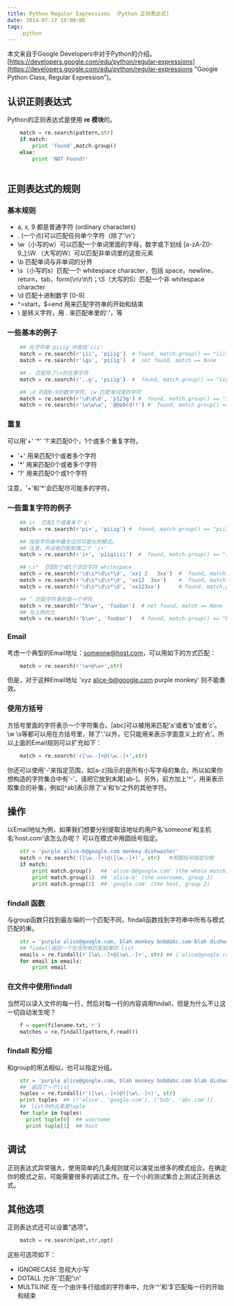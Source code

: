 ```yaml
---
title: Python Regular Expressions （Python 正则表达式)
date: 2014-07-17 19:00:00
tags: 
    -python
---
```


本文来自于Google Developers中对于Python的介绍。[https://developers.google.com/edu/python/regular-expressions](https://developers.google.com/edu/python/regular-expressions "Google Python Class, Regular Expression")。



## 认识正则表达式 ##

Python的正则表达式是使用 **re 模块**的。


``` py    
    match = re.search(pattern,str)
    if match:
    	print 'found',match.group()
    else:
        print 'NOT Found!'
        
```

## 正则表达式的规则 ##

### 基本规则 ###
- a, x, 9 都是普通字符 (ordinary characters)
- . (一个点)可以匹配任何单个字符（除了'\n'）
- \w（小写的w）可以匹配一个单词里面的字母，数字或下划线 [a-zA-Z0-9_];\W （大写的W）可以匹配非单词里的这些元素
- \b 匹配单词与非单词的分界
- \s（小写的s）匹配一个 whitespace character，包括 space，newline，return，tab，form(\n\r\t\f)；\S（大写的S）匹配一个非 whitespace character
- \d 匹配十进制数字 [0-9]
- ^=start，$=end 用来匹配字符串的开始和结束
- \ 是转义字符，用 \. 来匹配串里的'.'，等
### 一些基本的例子 ###

``` py
    ## 在字符串'piiig'中查找'iii'
    match = re.search(r'iii', 'piiig')  # found, match.group() == "iii"
    match = re.search(r'igs', 'piiig')  #  not found, match == None

    ## . 匹配除了\n的任意字符
    match = re.search(r'..g', 'piiig')  #  found, match.group() == "iig"

    ## \d 匹配0-9的数字字符, \w 匹配单词里的字符
    match = re.search(r'\d\d\d', 'p123g') #  found, match.group() == "123"
    match = re.search(r'\w\w\w', '@@abcd!!') #  found, match.group() == "abc"   
```

### 重复 ###
可以用'+' '*' '?'来匹配0个，1个或多个重复字符。

- '+' 用来匹配1个或者多个字符
- '*' 用来匹配0个或者多个字符
- '?' 用来匹配0个或1个字符

注意，'+'和'*'会匹配尽可能多的字符。

### 一些重复字符的例子 ###

``` py
    ## i+  匹配1个或者多个'i'
    match = re.search(r'pi+', 'piiig') #  found, match.group() == "piii"

    ## 找到字符串中最左边尽可能长的模式。
    ## 注意，并没有匹配到第二个 'i+'
    match = re.search(r'i+', 'piigiiii')  #  found, match.group() == "ii"

    ## \s*  匹配0个或1个空白字符 whitespace
    match = re.search(r'\d\s*\d\s*\d', 'xx1 2   3xx')  #  found, match.group() == "1 2   3"
    match = re.search(r'\d\s*\d\s*\d', 'xx12  3xx')    #  found, match.group() == "12  3"
    match = re.search(r'\d\s*\d\s*\d', 'xx123xx')      # found, match.group() == "123"

    ## ^ 匹配字符串的第一个字符
    match = re.search(r'^b\w+', 'foobar')  # not found, match == None
    ## 与上例对比
    match = re.search(r'b\w+', 'foobar')   # found, match.group() == "bar"
```

### Email ###
考虑一个典型的Email地址：someone@host.com，可以用如下的方式匹配：

``` py
    match = re.search(r'\w+@\w+',str)
```    

但是，对于这种Email地址 'xyz alice-b@google.com purple monkey' 则不能奏效。

### 使用方括号 ###
方括号里面的字符表示一个字符集合。[abc]可以被用来匹配'a'或者'b'或者'c'。\w \s等都可以用在方括号里，除了'.'以外，它只能用来表示字面意义上的‘点’。所以上面的Email规则可以扩充如下：
    
``` py
    match = re.search('r[\w.-]+@[\w.-]+',str)
```

你还可以使用'-'来指定范围，如[a-z]指示的是所有小写字母的集合。所以如果你想构造的字符集合中有'-'，请把它放到末尾[ab-]。另外，前方加上'^'，用来表示取集合的补集，例如[^ab]表示除了'a'和'b'之外的其他字符。

## 操作 ##
以Email地址为例，如果我们想要分别提取该地址的用户名'someone'和主机名'host.com'该怎么办呢？
可以在模式中用圆括号指定。

``` py
    str = 'purple alice-b@google.com monkey dishwasher'
    match = re.search('([\w.-]+)@([\w.-]+)', str)   #用圆括号指定分割
    if match:
        print match.group()   ## 'alice-b@google.com' (the whole match)
        print match.group(1)  ## 'alice-b' (the username, group 1)
      	print match.group(2)  ## 'google.com' (the host, group 2)
```

### findall 函数
与group函数只找到最左端的一个匹配不同，findall函数找到字符串中所有与模式匹配的串。

``` py
    str = 'purple alice@google.com, blah monkey bob@abc.com blah dishwasher'
    ## findall返回一个包含所有匹配结果的 list
    emails = re.findall(r'[\w\.-]+@[\w\.-]+', str) ## ['alice@google.com', 'bob@abc.com']
    for email in emails:
        print email
```

### 在文件中使用findall
当然可以读入文件的每一行，然后对每一行的内容调用findall，但是为什么不让这一切自动发生呢？

``` py
	f = open(filename.txt,'r')
	matches = re.findall(pattern,f.read())
```

### findall 和分组
和group的用法相似，也可以指定分组。

``` py
    str = 'purple alice@google.com, blah monkey bob@abc.com blah dishwasher'
    ##　返回了一个list
    tuples = re.findall(r'([\w\.-]+)@([\w\.-]+)', str)
    print tuples  ## [('alice', 'google.com'), ('bob', 'abc.com')]
    ##　list中的元素是tuple 
    for tuple in tuples:
      print tuple[0]  ## username
      print tuple[1]  ## host
```

## 调试 ##

正则表达式异常强大，使用简单的几条规则就可以演变出很多的模式组合。在确定你的模式之前，可能需要很多的调试工作。在一个小的测试集合上测试正则表达式。

## 其他选项

正则表达式还可以设置“选项”。

``` py
    match = re.search(pat,str,opt)
```

这些可选项如下：

- IGNORECASE  忽视大小写
- DOTALL  允许'.'匹配'\n'
- MULTILINE  在一个由许多行组成的字符串中，允许'^'和'$'匹配每一行的开始和结束
